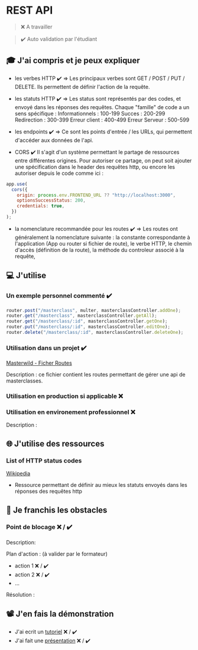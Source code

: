 # REST API

> ❌ A travailler

> ✔️ Auto validation par l'étudiant

## 🎓 J'ai compris et je peux expliquer

- les verbes HTTP  ✔️
=> Les principaux verbes sont GET / POST / PUT / DELETE. Ils permettent de définir l'action de la requête.

- les statuts HTTP  ✔️
=> Les status sont représentés par des codes, et envoyé dans les réponses des requêtes. 
Chaque "famille" de code a un sens spécifique :
Informationnels : 100-199
Succes : 200-299
Redirection : 300-399
Erreur client : 400-499
Erreur Serveur : 500-599 

- les endpoints  ✔️ 
=> Ce sont les points d'entrée / les URLs, qui permettent d'accéder aux données de l'api.

- CORS  ✔️
Il s'agit d'un système permettant le partage de ressources entre différentes origines. Pour autoriser ce partage, on peut soit ajouter une spécification dans le header des requêtes http, ou encore les autoriser depuis le code comme ici : 
```javascript
app.use(
  cors({
    origin: process.env.FRONTEND_URL ?? "http://localhost:3000",
    optionsSuccessStatus: 200,
    credentials: true,
  })
);
```

- la nomenclature recommandée pour les routes  ✔️
=> Les routes ont généralement la nomenclature suivante :
 la constante correspondante à l'application (App ou router si fichier de route), 
 le verbe HTTP, 
 le chemin d'accès (définition de la route), 
 la méthode du controleur associé à la requête,

## 💻 J'utilise

### Un exemple personnel commenté  ✔️

```javascript
router.post("/masterclass", multer, masterclassController.addOne);
router.get("/masterclass", masterclassController.getAll);
router.get("/masterclass/:id", masterclassController.getOne);
router.put("/masterclass/:id", masterclassController.editOne);
router.delete("/masterclass/:id", masterclassController.deleteOne);
```

### Utilisation dans un projet  ✔️

[Masterwild - Ficher Routes](https://github.com/ClemDSC/masterwild/blob/main/backend/src/routes/adminRoutes.js)

Description : ce fichier contient les routes permettant de gérer une api de masterclasses.

### Utilisation en production si applicable ❌ 

### Utilisation en environement professionnel ❌ 

Description :

## 🌐 J'utilise des ressources

### List of HTTP status codes

[Wikipedia](https://en.wikipedia.org/wiki/List_of_HTTP_status_codes)

- Ressource permettant de définir au mieux les statuts envoyés dans les réponses des requêtes http

## 🚧 Je franchis les obstacles

### Point de blocage ❌ / ✔️

Description:

Plan d'action : (à valider par le formateur)

- action 1 ❌ / ✔️
- action 2 ❌ / ✔️
- ...

Résolution :

## 📽️ J'en fais la démonstration

- J'ai ecrit un [tutoriel](...) ❌ / ✔️
- J'ai fait une [présentation](...) ❌ / ✔️
